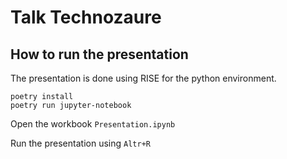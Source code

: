 # Talk Technozaure

## How to run the presentation

The presentation is done using RISE for the python environment.

```shell
poetry install
poetry run jupyter-notebook
```

Open the workbook `Presentation.ipynb`

Run the presentation using `Altr+R`